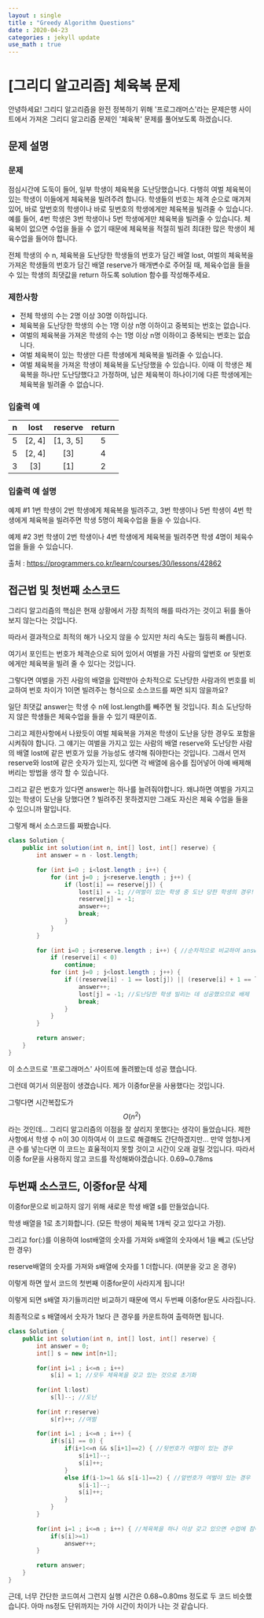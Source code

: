 ```yaml
---
layout : single
title : "Greedy Algorithm Questions"
date : 2020-04-23
categories : jekyll update
use_math : true
---
```




# [그리디 알고리즘] 체육복 문제

안녕하세요! 그리디 알고리즘을 완전 정복하기 위해 '프로그래머스'라는 문제은행 사이트에서 가져온 그리디 알고리즘 문제인 '체육복' 문제를 풀어보도록 하겠습니다. 



## 문제 설명



### 문제

점심시간에 도둑이 들어, 일부 학생이 체육복을 도난당했습니다. 다행히 여벌 체육복이 있는 학생이 이들에게 체육복을 빌려주려 합니다. 학생들의 번호는 체격 순으로 매겨져 있어, 바로 앞번호의 학생이나 바로 뒷번호의 학생에게만 체육복을 빌려줄 수 있습니다. 예를 들어, 4번 학생은 3번 학생이나 5번 학생에게만 체육복을 빌려줄 수 있습니다. 체육복이 없으면 수업을 들을 수 없기 때문에 체육복을 적절히 빌려 최대한 많은 학생이 체육수업을 들어야 합니다.

전체 학생의 수 n, 체육복을 도난당한 학생들의 번호가 담긴 배열 lost, 여벌의 체육복을 가져온 학생들의 번호가 담긴 배열 reserve가 매개변수로 주어질 때, 체육수업을 들을 수 있는 학생의 최댓값을 return 하도록 solution 함수를 작성해주세요.



### 제한사항

- 전체 학생의 수는 2명 이상 30명 이하입니다.
- 체육복을 도난당한 학생의 수는 1명 이상 n명 이하이고 중복되는 번호는 없습니다.
- 여벌의 체육복을 가져온 학생의 수는 1명 이상 n명 이하이고 중복되는 번호는 없습니다.
- 여벌 체육복이 있는 학생만 다른 학생에게 체육복을 빌려줄 수 있습니다.
- 여벌 체육복을 가져온 학생이 체육복을 도난당했을 수 있습니다. 이때 이 학생은 체육복을 하나만 도난당했다고 가정하며, 남은 체육복이 하나이기에 다른 학생에게는 체육복을 빌려줄 수 없습니다.



### 입출력 예

|  n   |  lost  |  reserve  | return |
| :--: | :----: | :-------: | :----: |
|  5   | [2, 4] | [1, 3, 5] |   5    |
|  5   | [2, 4] |    [3]    |   4    |
|  3   |  [3]   |    [1]    |   2    |



### 입출력 예 설명

예제 #1
1번 학생이 2번 학생에게 체육복을 빌려주고, 3번 학생이나 5번 학생이 4번 학생에게 체육복을 빌려주면 학생 5명이 체육수업을 들을 수 있습니다.

예제 #2
3번 학생이 2번 학생이나 4번 학생에게 체육복을 빌려주면 학생 4명이 체육수업을 들을 수 있습니다.



출처 : https://programmers.co.kr/learn/courses/30/lessons/42862



## 접근법 및 첫번째 소스코드

그리디 알고리즘의 핵심은 현재 상황에서 가장 최적의 해를 따라가는 것이고 뒤를 돌아보지 않는다는 것입니다. 

따라서 결과적으로 최적의 해가 나오지 않을 수 있지만 처리 속도는 월등히 빠릅니다.



여기서 포인트는 번호가 체격순으로 되어 있어서 여벌을 가진 사람의 앞번호 or 뒷번호에게만 체육복을 빌려 줄 수 있다는 것입니다. 

그렇다면 여벌을 가진 사람의 배열을 입력받아 순차적으로 도난당한 사람과의 번호를 비교하여 번호 차이가 1이면 빌려주는 형식으로 소스코드를 짜면 되지 않을까요?

일단 최댓값 answer는 학생 수 n에 lost.length를 빼주면 될 것입니다. 최소 도난당하지 않은 학생들은 체육수업을 들을 수 있기 때문이죠.

그리고 제한사항에서 나왔듯이 여벌 체육복을 가져온 학생이 도난을 당한 경우도 포함을 시켜줘야 합니다. 그 얘기는 여벌을 가지고 있는 사람의 배열 reserve와 도난당한 사람의 배열 lost에 같은 번호가 있을 가능성도 생각해 줘야한다는 것입니다. 그래서 먼저 reserve와 lost에 같은 숫자가 있는지, 있다면 각 배열에 음수를 집어넣어 아예 배제해버리는 방법을 생각 할 수 있습니다. 

그리고 같은 번호가 있다면 answer는 하나를 늘려줘야합니다. 왜냐하면 여벌을 가지고 있는 학생이 도난을 당했다면 ? 빌려주진 못하겠지만 그래도 자신은 체육 수업을 들을 수 있으니까 말입니다.

그렇게 해서 소스코드를 짜봤습니다.

```java
class Solution {
    public int solution(int n, int[] lost, int[] reserve) {
        int answer = n - lost.length;
        
        for (int i=0 ; i<lost.length ; i++) {
            for (int j=0 ; j<reserve.length ; j++) {
                if (lost[i] == reserve[j]) {
                    lost[i] = -1; //여벌이 있는 학생 중 도난 당한 학생의 경우!
                    reserve[j] = -1;
                    answer++;
                    break;
                }
            }
        }
            
        for (int i=0 ; i<reserve.length ; i++) { //순차적으로 비교하여 answer 늘리기
            if (reserve[i] < 0)
                continue;
            for (int j=0 ; j<lost.length ; j++) {
                if ((reserve[i] - 1 == lost[j]) || (reserve[i] + 1 == lost[j])) {
                    answer++;
                    lost[j] = -1; //도난당한 학생 빌리는 데 성공했으므로 배제
                    break;
                }
            }
        }
        
        return answer;
    }
}
```



이 소스코드로 '프로그래머스' 사이트에 돌려봤는데 성공 했습니다. 

그런데 여기서 의문점이 생겼습니다. 제가 이중for문을 사용했다는 것입니다. 

그렇다면 시간복잡도가 $$O(n^2)$$ 라는 것인데... 그리디 알고리즘의 이점을 잘 살리지 못했다는 생각이 들었습니다. 제한사항에서 학생 수 n이 30 이하여서 이 코드로 해결해도 간단하겠지만... 만약 엄청나게 큰 수를 넣는다면 이 코드는 효율적이지 못할 것이고 시간이 오래 걸릴 것입니다. 따라서 이중 for문을 사용하지 않고 코드를 작성해봐야겠습니다. 0.69~0.78ms



## 두번째 소스코드, 이중for문 삭제

이중for문으로 비교하지 않기 위해 새로운 학생 배열 s를 만들었습니다. 

학생 배열을 1로 초기화합니다. (모든 학생이 체육복 1개씩 갖고 있다고 가정).

 그리고 for(:)를 이용하여 lost배열의 숫자를 가져와 s배열의 숫자에서 1을 빼고 (도난당한 경우)

reserve배열의 숫자를 가져와 s배열에 숫자를 1 더합니다. (여분을 갖고 온 경우)

이렇게 하면 앞서 코드의 첫번째 이중for문이 사라지게 됩니다!



이렇게 되면 s배열 자기들끼리만 비교하기 때문에 역시 두번째 이중for문도 사라집니다.

최종적으로 s 배열에서 숫자가 1보다 큰 경우를 카운트하여 출력하면 됩니다.



```java
class Solution {
    public int solution(int n, int[] lost, int[] reserve) {
        int answer = 0;
        int[] s = new int[n+1];
        
        for(int i=1 ; i<=n ; i++)
            s[i] = 1; //모두 체육복을 갖고 있는 것으로 초기화
        
        for(int l:lost)
            s[l]--; //도난
        
        for(int r:reserve)
            s[r]++; //여벌
        
        for(int i=1 ; i<=n ; i++) {
            if(s[i] == 0) {
                if(i+1<=n && s[i+1]==2) { //뒷번호가 여벌이 있는 경우
                    s[i+1]--;
                    s[i]++;
                }
                else if(i-1>=1 && s[i-1]==2) { //앞번호가 여벌이 있는 경우
                    s[i-1]--;
                    s[i]++;
                }
            }
        }
        
        for(int i=1 ; i<=n ; i++) { //체육복을 하나 이상 갖고 있으면 수업에 참여하므로
            if(s[i]>=1)
                answer++;
        }
        
        return answer;
    }
}
```



근데, 너무 간단한 코드여서 그런지 실행 시간은 0.68~0.80ms 정도로 두 코드 비슷했습니다. 아마 ns정도 단위까지는 가야 시간이 차이가 나는 것 같습니다.

